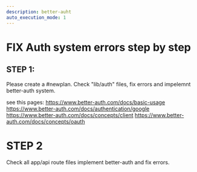 ```yaml
---
description: better-auht
auto_execution_mode: 1
---
```


# FIX Auth system errors step by step

## STEP 1:

Please create a #newplan. Check "lib/auth" files, fix errors and impelemnt better-auth system.

see this pages:
https://www.better-auth.com/docs/basic-usage
https://www.better-auth.com/docs/authentication/google
https://www.better-auth.com/docs/concepts/client
https://www.better-auth.com/docs/concepts/oauth

# STEP 2

Check all app/api route files implement better-auth and fix errors.